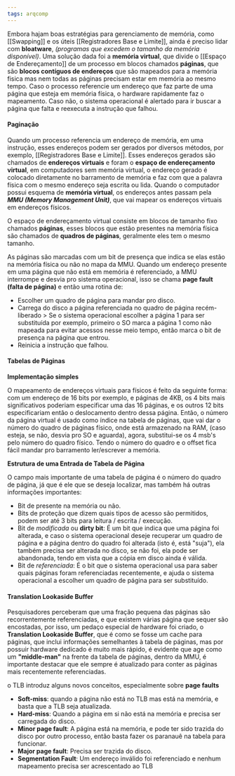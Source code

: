```yaml
---
tags: arqcomp
---
```

Embora hajam boas estratégias para gerenciamento de memória, como [[Swapping]] e os úteis [[Registradores Base e Limite]], ainda é preciso lidar com **bloatware**, *(programas que excedem o tamanho da memória disponível)*. Uma solução dada foi a **memória virtual**, que divide o [[Espaço de Endereçamento]] de um processo em blocos chamados **páginas**, que são **blocos contíguos de endereços** que são mapeados para a memória fisica mas nem todas as páginas precisam estar em memória ao mesmo tempo.
Caso o processo referencie um endereço que faz parte de uma página que esteja em memória física, o hardware rapidamente faz o mapeamento. Caso não, o sistema operacional é alertado para ir buscar a página que falta e reexecuta a instrução que falhou.


#### Paginação

Quando um processo referencia um endereço de memória, em uma instrução, esses endereços podem ser gerados por diversos métodos, por exemplo, [[Registradores Base e Limite]]. Esses endereços gerados são chamados de **endereços virtuais** e foram o **espaço de endereçamento virtual**, em computadores sem memória virtual, o endereço gerado é colocado diretamente no barramento de memória e faz com que a palavra física com o mesmo endereço seja escrita ou lida. Quando o computador possui esquema de **memória virtual**, os endereços antes passam pela ***MMU (Memory Management Unit)***, que vai mapear os endereços virtuais em endereços físicos.

O espaço de endereçamento virtual consiste em blocos de tamanho fixo chamados **páginas**, esses blocos que estão presentes na memória física são chamados de **quadros de páginas**, geralmente eles tem o mesmo tamanho.

As páginas são marcadas com um bit de presença que indica se elas estão na memória física ou não no mapa da MMU. Quando um endereço presente em uma página que não está em memória é referenciado, a MMU interrompe e desvia pro sistema operacional, isso se chama **page fault (falta de página)** e então uma rotina de:
- Escolher um quadro de página para mandar pro disco.
- Carrega do disco a página referenciada no quadro de página recém-liberado
		> Se o sistema operacional escolher a página 1 para ser substituída por exemplo, primeiro o SO marca a página 1 como não mapeada para evitar acessos nesse meio tempo, então marca o bit de presença na página que entrou.
- Reinicia a instrução que falhou.

#### Tabelas de Páginas

**Implementação simples**

O mapeamento de endereços virtuais para físicos é feito da seguinte forma: com um endereço de 16 bits por exemplo, e páginas de 4KB, os 4 bits mais significativos poderiam especificar uma das 16 páginas, e os outros 12 bits especificariam então o deslocamento dentro dessa página. 
Então, o número da página virtual é usado como índice na tabela de páginas, que vai dar o número do quadro de páginas físico, onde está armazenado na RAM, (caso esteja, se não, desvia pro SO e aguarda),  agora, substitui-se os 4 msb's pelo número do quadro físico. Tendo o número do quadro e o offset fica fácil mandar pro barramento ler/escrever a memória.

**Estrutura de uma Entrada de Tabela de Página**

O campo mais importante de uma tabela de página é o número do quadro de página, já que é ele que se deseja localizar, mas também há outras informações importantes:
- Bit de presente na memória ou não.
- Bits de proteção que dizem quais tipos de acesso são permitidos, podem ser até 3 bits para leitura / escrita / execução.
- Bit de *modificada* ou **dirty bit**: É um bit que indica que uma página foi alterada, e caso o sistema operacional deseje recuperar um quadro de página e a página dentro do quadro foi alterada (isto é, está "suja"), ela também precisa ser alterada no disco, se não foi, ela pode ser abandonada, tendo em vista que a cópia em disco ainda é válida.
- Bit de *referenciada*: É o bit que o sistema operacional usa para saber quais páginas foram referenciadas recentemente, e ajuda o sistema operacional a escolher um quadro de página para ser substituído.


#### Translation Lookaside Buffer

Pesquisadores perceberam que uma fração pequena das páginas são recorrentemente referenciadas, e que existem várias página que sequer são encostadas, por isso, um pedaço especial de hardware foi criado, o **Translation Lookaside Buffer**, que é como se fosse um cache para páginas, que inclui informações semelhantes à tabela de páginas, mas por possuir hardware dedicado é muito mais rápido, é evidente que age como um **"middle-man"** na frente da tabela de páginas, dentro da MMU, é importante destacar que ele sempre é atualizado para conter as páginas mais recentemente referenciadas.

o TLB introduz alguns novos conceitos, especialmente sobre **page faults**
-  **Soft-miss**: quando a página não está no TLB mas está na memória, e basta que a TLB seja atualizada.
- **Hard-miss**: Quando a página em si não está na memória e precisa ser carregada do disco.
- **Minor page fault**: A página está na memória, e pode ter sido trazida do disco por outro processo, então basta fazer os paranauê na tabela para funcionar.
- **Major page fault**: Precisa ser trazida do disco.
- **Segmentation Fault**: Um endereço inválido foi referenciado e nenhum mapeamento precisa ser acrescentado ao TLB